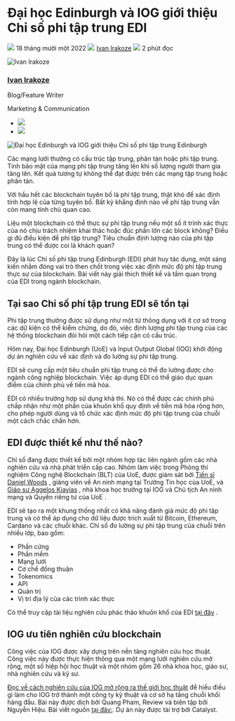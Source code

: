 # Đại học Edinburgh và IOG giới thiệu Chỉ số phi tập trung EDI

![](img/2022-11-18-the-university-of-edinburgh-and-iog-introduce-the-edinburgh-decentralization-index.002.png) 18 tháng mười một 2022 ![](img/2022-11-18-the-university-of-edinburgh-and-iog-introduce-the-edinburgh-decentralization-index.002.png) [Ivan Irakoze](/en/blog/authors/ivan-irakoze/page-1/) ![](img/2022-11-18-the-university-of-edinburgh-and-iog-introduce-the-edinburgh-decentralization-index.003.png) 2 phút đọc

![Ivan Irakoze](img/2022-11-18-the-university-of-edinburgh-and-iog-introduce-the-edinburgh-decentralization-index.004.png)[](/en/blog/authors/ivan-irakoze/page-1/)

### [**Ivan Irakoze**](/en/blog/authors/ivan-irakoze/page-1/)

Blog/Feature Writer

Marketing &amp; Communication

- ![](img/2022-11-18-the-university-of-edinburgh-and-iog-introduce-the-edinburgh-decentralization-index.005.png)[](mailto:ivan.irakoze@iohk.io "Email")
- ![](img/2022-11-18-the-university-of-edinburgh-and-iog-introduce-the-edinburgh-decentralization-index.006.png)[](https://twitter.com/The_ADA_Poet "Twitter")

![Đại học Edinburgh và IOG giới thiệu Chỉ số phi tập trung Edinburgh](img/2022-11-18-the-university-of-edinburgh-and-iog-introduce-the-edinburgh-decentralization-index.007.png)

Các mạng lưới thường có cấu trúc tập trung, phân tán hoặc phi tập trung. Tính bảo mật của mạng phi tập trung tăng lên khi số lượng người tham gia tăng lên. Kết quả tương tự không thể đạt được trên các mạng tập trung hoặc phân tán.

Với hầu hết các blockchain tuyên bố là phi tập trung, thật khó để xác định tính hợp lệ của từng tuyên bố. Bất kỳ khẳng định nào về phi tập trung vẫn còn mang tính chủ quan cao.

Liệu một blockchain có thể thực sự phi tập trung nếu một số ít trình xác thực của nó chịu trách nhiệm khai thác hoặc đúc phần lớn các block không? Điều gì đủ điều kiện để phi tập trung? Tiêu chuẩn định lượng nào của phi tập trung có thể được coi là khách quan?

Đây là lúc Chỉ số phi tập trung Edinburgh (EDI) phát huy tác dụng, một sáng kiến nhằm đóng vai trò then chốt trong việc xác định mức độ phi tập trung thực sự của blockchain. Bài viết này giải thích thiết kế và tầm quan trọng của EDI trong ngành blockchain.

## **Tại sao Chỉ số phí tập trung EDI sẽ tồn tại**

Phi tập trung thường được sử dụng như một từ thông dụng với ít cơ sở trong các dữ kiện có thể kiểm chứng, do đó, việc định lượng phi tập trung của các hệ thống blockchain đòi hỏi một cách tiếp cận có cấu trúc.

Hôm nay, Đại học Edinburgh (UoE) và Input Output Global (IOG) khởi động dự án nghiên cứu về xác định và đo lường sự phi tập trung.

EDI sẽ cung cấp một tiêu chuẩn phi tập trung có thể đo lường được cho ngành công nghiệp blockchain. Việc áp dụng EDI có thể giáo dục quan điểm của chính phủ về tiền mã hóa.

EDI có nhiều trường hợp sử dụng khả thi. Nó có thể được các chính phủ chấp nhận như một phần của khuôn khổ quy định về tiền mã hóa rộng hơn, cho phép người dùng và tổ chức xác định mức độ phi tập trung của chuỗi một cách chắc chắn hơn.

## **EDI được thiết kế như thế nào?**

Chỉ số đang được thiết kế bởi một nhóm hợp tác liên ngành gồm các nhà nghiên cứu và nhà phát triển cấp cao. Nhóm làm việc trong Phòng thí nghiệm Công nghệ Blockchain (BLT) của UoE, được giám sát bởi [Tiến sĩ Daniel Woods](https://www.danielwoods.info/) , giảng viên về An ninh mạng tại Trường Tin học của UoE, và [Giáo sư Aggelos Kiayias](https://iohk.io/en/team/aggelos-kiayias) , nhà khoa học trưởng tại IOG và Chủ tịch An ninh mạng và Quyền riêng tư của UoE .

EDI sẽ tạo ra một khung thống nhất có khả năng đánh giá mức độ phi tập trung và có thể áp dụng cho dữ liệu được trích xuất từ Bitcoin, Ethereum, Cardano và các chuỗi khác. Chỉ số đo lường sự phi tập trung của chuỗi trên nhiều lớp, bao gồm:

- Phần cứng
- Phần mềm
- Mạng lưới
- Cơ chế đồng thuận
- Tokenomics
- API
- Quản trị
- Vị trí địa lý của các trình xác thực

Có thể truy cập tài liệu nghiên cứu phác thảo khuôn khổ của EDI [tại đây](https://arxiv.org/abs/2211.01291) .

## **IOG ưu tiên nghiên cứu blockchain**

Công việc của IOG được xây dựng trên nền tảng nghiên cứu học thuật. Công việc này được thực hiện thông qua một mạng lưới nghiên cứu mở rộng, một số hiệp hội học thuật và một nhóm gồm 26 nhà khoa học, giáo sư, nhà nghiên cứu và kỹ sư.

[Đọc về cách nghiên cứu của IOG mở rộng ra thế giới học thuật](https://iohk.io/en/blog/posts/2022/10/25/how-iog-s-research-spans-the-academic-world/)  để hiểu điều gì làm cho IOG trở thành một công ty kỹ thuật và cơ sở hạ tầng chuỗi khối hàng đầu. Bài này được dịch bởi Quang Pham, Review và biên tập bởi Nguyễn Hiệu. Bài viết nguồn [tại đây:](https://iohk.io/en/blog/posts/2022/11/18/the-university-of-edinburgh-and-iog-introduce-the-edinburgh-decentralization-index). Dự án này được tài trợ bởi Catalyst.
